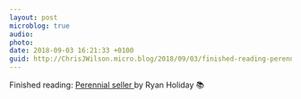 ```yaml
---
layout: post
microblog: true
audio: 
photo: 
date: 2018-09-03 16:21:33 +0100
guid: http://ChrisJWilson.micro.blog/2018/09/03/finished-reading-perennial.html
---
```

Finished reading: [Perennial seller ](https://micro.blog/books/9780143109013) by Ryan Holiday 📚
